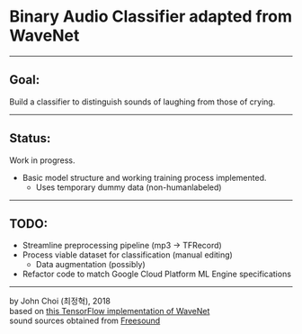 # Binary Audio Classifier adapted from WaveNet

---

## Goal:
Build a classifier to distinguish sounds of laughing from those of crying.

---

## Status:
Work in progress.
* Basic model structure and working training process implemented.
  * Uses temporary dummy data (non-humanlabeled)

---

## TODO:
* Streamline preprocessing pipeline (mp3 -> TFRecord)
* Process viable dataset for classification (manual editing)
  * Data augmentation (possibly)
* Refactor code to match Google Cloud Platform ML Engine specifications

---

by John Choi (최정혁), 2018  
based on [this TensorFlow implementation of WaveNet](https://github.com/ibab/tensorflow-wavenet)   
sound sources obtained from [Freesound](https://www.freesound.org)
